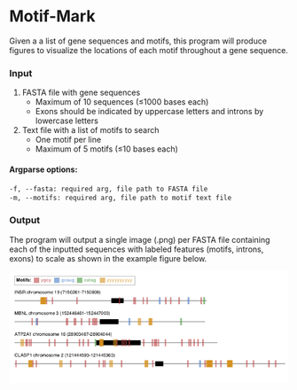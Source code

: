 # Motif-Mark

Given a a list of gene sequences and motifs, this program will produce figures to visualize the locations of each motif throughout a gene sequence.

### Input
1. FASTA file with gene sequences 
    - Maximum of 10 sequences (≤1000 bases each)
    - Exons should be indicated by uppercase letters and introns by lowercase letters
2. Text file with a list of motifs to search 
    - One motif per line
    - Maximum of 5 motifs (≤10 bases each)

#### Argparse options:
    -f, --fasta: required arg, file path to FASTA file
    -m, --motifs: required arg, file path to motif text file

### Output
The program will output a single image (.png) per FASTA file containing each of the inputted sequences with labeled features (motifs, introns, exons) to scale as shown in the example figure below.

![Example Output](Figure_1.png)

